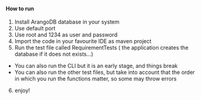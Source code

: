 #### How to run
1. Install ArangoDB database in your system
2. Use default port
3. Use root and 1234 as user and password
4. Import the code in your favourite IDE as maven project
5. Run the test file called RequirementTests ( the application creates the database if it does not exists...)

  - You can also run the CLI but it is an early stage, and things break
  - You can also run the other test files, but take into account that the order in which you run the functions matter, so some may throw errors

6. enjoy!
